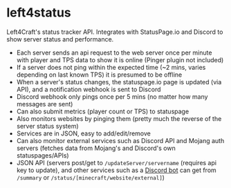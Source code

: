 # left4status
Left4Craft's status tracker API. Integrates with StatusPage.io and Discord to show server status and performance.

<!--**Don't want to pay $10 for md_5's [BungeeStatus](https://www.spigotmc.org/resources/bungeestatus.708/)?**
This is much cooler and completely free *(if you can set it up - it's not a complete solution)*.-->

- Each server sends an api request to the web server once per minute with player and TPS data to show it is online (Pinger plugin not included)
- If a server does not ping within the expected time (~2 mins, varies depending on last known TPS) it is presumed to be offline
- When a server's status changes, the statuspage.io page is updated (via API), and a notification webhook is sent to Discord
- Discord webhook only pings once per 5 mins (no matter how many messages are sent)
- Can also submit metrics (player count or TPS) to statuspage
- Also monitors websites by pinging them (pretty much the reverse of the server status system)
- Services are in JSON, easy to add/edit/remove
- Can also monitor external services such as Discord API and Mojang auth servers (fetches data from Mojang's and Discord's own statuspages/APIs)
- JSON API (servers post/get to `/updateServer/servername` (requires api key to update), and other services such as a [Discord bot](https://github.com/Left4Craft/left4bot/) can get from `/summary` or `/status/[minecraft/website/external]`)
